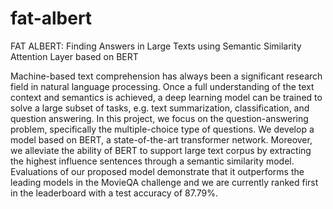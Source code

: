 # fat-albert
FAT ALBERT: Finding Answers in Large Texts using Semantic Similarity Attention Layer based on BERT

Machine-based text comprehension has always been a significant research field in natural language processing. Once a full understanding of the text context and semantics is achieved, a deep learning model can be trained to solve a large subset of tasks, e.g. text summarization, classification, and question answering. In this project, we focus on the question-answering problem, specifically the multiple-choice type of questions. We develop a model based on BERT, a state-of-the-art transformer network. Moreover, we alleviate the ability of BERT to support large text corpus by extracting the highest influence sentences through a semantic similarity model. Evaluations of our proposed model demonstrate that it outperforms the leading models in the MovieQA challenge and we are currently ranked first in the leaderboard with a test accuracy of 87.79%. 
